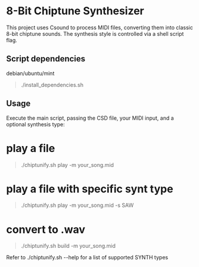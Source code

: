# 8-Bit Chiptune Synthesizer

This project uses Csound to process MIDI files, converting them into classic 8-bit chiptune sounds. The synthesis style is controlled via a shell script flag.

## Script dependencies

debian/ubuntu/mint

> ./install_dependencies.sh

## Usage

Execute the main script, passing the CSD file, your MIDI input, and a optional synthesis type:

# play a file
> ./chiptunify.sh play -m your_song.mid

# play a file with specific synt type
> ./chiptunify.sh play -m your_song.mid -s SAW

# convert to .wav
> ./chiptunify.sh build -m your_song.mid

Refer to ./chiptunify.sh --help for a list of supported SYNTH types
